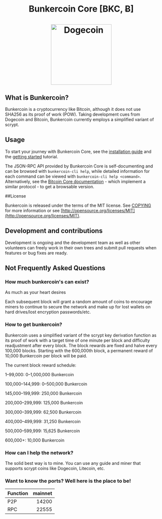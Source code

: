 <h1 align="center">
Bunkercoin Core [BKC, Ƀ]
<br/><br/>
<img src="https://avatars.githubusercontent.com/u/84141344?s=200&v=4" alt="Dogecoin" width="200"/>
</h1>

## [](https://github.com/bunkercoin-project/bunkercoin/tree/master#what-is-bunkercoin)What is Bunkercoin?

Bunkercoin is a cryptocurrency like Bitcoin, although it does not use SHA256 as its proof of work (POW). Taking development cues from Dogecoin and Bitcoin, Bunkercoin currently employs a simplified variant of scrypt.

## Usage 

To start your journey with Bunkercoin Core, see the [installation guide](INSTALL.md) and the [getting started](doc/getting-started.md) tutorial.

The JSON-RPC API provided by Bunkercoin Core is self-documenting and can be browsed with `bunkercoin-cli help`, while detailed information for each command can be viewed with `bunkercoin-cli help <command>`. Alternatively, see the [Bitcoin Core documentation](https://developer.bitcoin.org/reference/rpc/) - which implement a similar protocol - to get a browsable version.

##License

Bunkercoin is released under the terms of the MIT license. See  [COPYING](https://github.com/bunkercoin-project/bunkercoin/blob/master/COPYING)  for more information or see  [http://opensource.org/licenses/MIT](http://opensource.org/licenses/MIT).

## Development and contributions

Development is ongoing and the development team as well as other volunteers can freely work in their own trees and submit pull requests when features or bug fixes are ready.

## Not Frequently Asked Questions

### How much bunkercoin's can exist?

As much as your heart desires

Each subsequent block will grant a random amount of coins to encourage miners to continue to secure the network and make up for lost wallets on hard drives/lost encryption passwords/etc.

### How to get bunkercoin?

Bunkercoin uses a simplified variant of the scrypt key derivation function as its proof of work with a target time of one minute per block and difficulty readjustment after every block. The block rewards are fixed and halve every 100,000 blocks. Starting with the 600,000th block, a permanent reward of 10,000 Bunkercoin per block will be paid.

The current block reward schedule:

1–99,000: 0–1,000,000 Bunkercoin

100,000–144,999: 0–500,000 Bunkercoin

145,000–199,999: 250,000 Bunkercoin

200,000–299,999: 125,000 Bunkercoin

300,000–399,999: 62,500 Bunkercoin

400,000–499,999: 31,250 Bunkercoin

500,000–599,999: 15,625 Bunkercoin

600,000+: 10,000 Bunkercoin



### How can I help the network?

The solid best way is to mine. You can use any guide and miner that supports scrypt coins like Dogecoin, Litecoin, etc.

### Want to know the ports? Well here is the place to be!

| Function | mainnet |
| :------- | ------: | 
| P2P      |   14200 |
| RPC      |   22555 |
